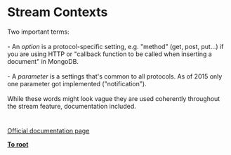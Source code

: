 # Stream Contexts



Two important terms: <br><br>- An *option* is a protocol-specific setting, e.g. "method" (get, post, put...) if you are using HTTP or "callback function to be called when inserting a document" in MongoDB.<br><br>- A *parameter* is a settings that&apos;s common to all protocols. As of 2015 only one parameter got implemented ("notification").<br><br>While these words might look vague they are used coherently throughout the stream feature, documentation included.  

#

[Official documentation page](https://www.php.net/manual/en/stream.contexts.php)

**[To root](/README.md)**